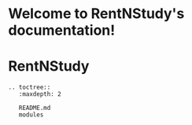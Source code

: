 # Welcome to RentNStudy's documentation!

# RentNStudy

```eval_rst
.. toctree::
   :maxdepth: 2

   README.md
   modules
```